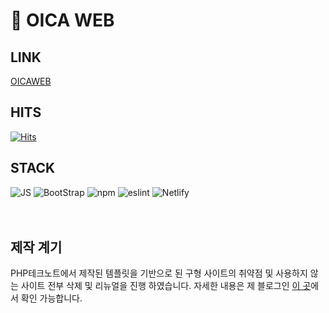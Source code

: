 # 👀 OICA WEB


## LINK
[OICAWEB](https://onnuri-academy.web.app//)

## HITS
[![Hits](https://hits.seeyoufarm.com/api/count/incr/badge.svg?url=https%3A%2F%2Fgithub.com%2FShinJongUng%2FOICA-WEB&count_bg=%233533BA&title_bg=%23555555&icon=&icon_color=%23A84949&title=hits&edge_flat=false)](https://hits.seeyoufarm.com)

## STACK
<img alt="JS" src ="https://img.shields.io/badge/JS-F7DF1E.svg?&style=for-the-badge&logo=JavaScript&logoColor=white"/>
<img alt="BootStrap" src ="https://img.shields.io/badge/BootStrap_5-7952B3.svg?&style=for-the-badge&logo=BootStrap&logoColor=white"/>
<img alt="npm" src ="https://img.shields.io/badge/npm-CB3837.svg?&style=for-the-badge&logo=npm&logoColor=white"/>
<img alt="eslint" src ="https://img.shields.io/badge/ESLint-4B32C3.svg?&style=for-the-badge&logo=ESLint&logoColor=white"/>
<img alt="Netlify" src ="https://img.shields.io/badge/Netlify-00C7B7.svg?&style=for-the-badge&logo=Netlify&logoColor=white"/>
<br/>
<br/>
<br/>

## 제작 계기
PHP테크노트에서 제작된 템플릿을 기반으로 된 구형 사이트의 취약점 및 사용하지 않는 사이트 전부 삭제 및 리뉴얼을 진행 하였습니다. 자세한 내용은 제 블로그인 [이 곳](https://www.jongung.com/category/%ED%94%84%EB%A1%A0%ED%8A%B8%EC%97%94%EB%93%9C%20%EA%B0%9C%EB%B0%9C/%EC%98%A8%EB%88%84%EB%A6%AC%ED%95%99%EA%B5%90%20%EC%9B%B9%20%EA%B0%9C%EB%B0%9C%20%ED%94%84%EB%A1%9C%EC%A0%9D%ED%8A%B8)에서 확인 가능합니다.
